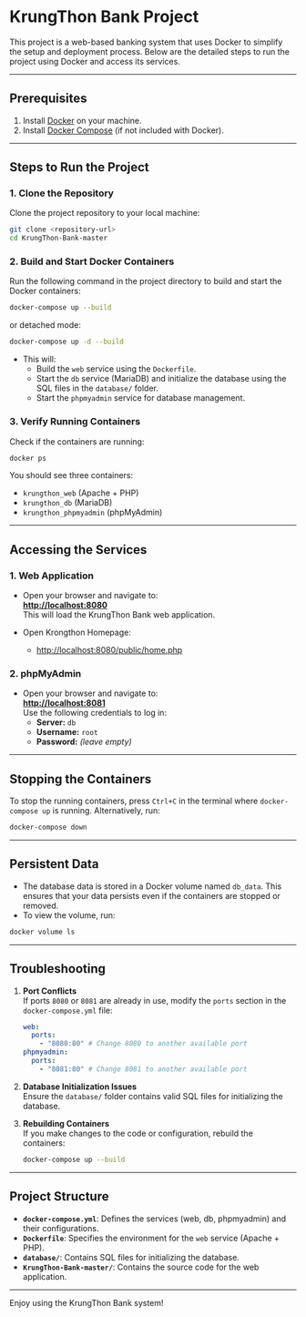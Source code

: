 # KrungThon Bank Project

This project is a web-based banking system that uses Docker to simplify the setup and deployment process. Below are the detailed steps to run the project using Docker and access its services.

---

## Prerequisites

1. Install [Docker](https://www.docker.com/) on your machine.
2. Install [Docker Compose](https://docs.docker.com/compose/install/) (if not included with Docker).

---

## Steps to Run the Project

### 1. Clone the Repository
Clone the project repository to your local machine:
```bash
git clone <repository-url>
cd KrungThon-Bank-master
```

### 2. Build and Start Docker Containers
Run the following command in the project directory to build and start the Docker containers:
```bash
docker-compose up --build 
```
or detached mode:
```bash
docker-compose up -d --build
```

- This will:
  - Build the `web` service using the `Dockerfile`.
  - Start the `db` service (MariaDB) and initialize the database using the SQL files in the `database/` folder.
  - Start the `phpmyadmin` service for database management.

### 3. Verify Running Containers
Check if the containers are running:
```bash
docker ps
```
You should see three containers:
- `krungthon_web` (Apache + PHP)
- `krungthon_db` (MariaDB)
- `krungthon_phpmyadmin` (phpMyAdmin)

---

## Accessing the Services

### 1. Web Application
- Open your browser and navigate to:  
  **[http://localhost:8080](http://localhost:8080)**  
  This will load the KrungThon Bank web application.

- Open Krongthon Homepage:
  - [http://localhost:8080/public/home.php](http://localhost:8080/public/home.php)

### 2. phpMyAdmin
- Open your browser and navigate to:  
  **[http://localhost:8081](http://localhost:8081)**  
  Use the following credentials to log in:
  - **Server:** `db`
  - **Username:** `root`
  - **Password:** *(leave empty)*

---

## Stopping the Containers
To stop the running containers, press `Ctrl+C` in the terminal where `docker-compose up` is running. Alternatively, run:
```bash
docker-compose down 
```

---

## Persistent Data
- The database data is stored in a Docker volume named `db_data`. This ensures that your data persists even if the containers are stopped or removed.
- To view the volume, run:
```bash
docker volume ls
```

---

## Troubleshooting

1. **Port Conflicts**  
   If ports `8080` or `8081` are already in use, modify the `ports` section in the `docker-compose.yml` file:
   ```yml
   web:
     ports:
       - "8080:80" # Change 8080 to another available port
   phpmyadmin:
     ports:
       - "8081:80" # Change 8081 to another available port
   ```

2. **Database Initialization Issues**  
   Ensure the `database/` folder contains valid SQL files for initializing the database.

3. **Rebuilding Containers**  
   If you make changes to the code or configuration, rebuild the containers:
   ```bash
   docker-compose up --build
   ```

---

## Project Structure

- **`docker-compose.yml`**: Defines the services (web, db, phpmyadmin) and their configurations.
- **`Dockerfile`**: Specifies the environment for the `web` service (Apache + PHP).
- **`database/`**: Contains SQL files for initializing the database.
- **`KrungThon-Bank-master/`**: Contains the source code for the web application.

---

Enjoy using the KrungThon Bank system!